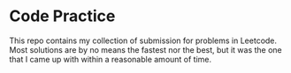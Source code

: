 # Code Practice
This repo contains my collection of submission for problems in Leetcode.
Most solutions are by no means the fastest nor the best, but it was the one that I came up with within a reasonable amount of time.